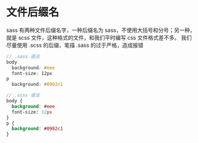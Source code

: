 # 文件后缀名
sass 有两种文件后缀名字，一种后缀名为 sass，不使用大括号和分号；另一种，就是 scss 文件，这种格式的文件，和我们平时编写 css 文件格式差不多。
我们尽量使用 .scss 的后缀，笔描 .sass 的过于严格，造成报错

```scss
// .sass 语法
body
  background: #eee
  font-size: 12px
p
  background: #0982c1

// .scss 语法
body {
  background: #eee
  font-size: 12px
}
p {
  background: #0982c1
}
```
